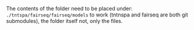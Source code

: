 The contents of the folder need to be placed under: `./tntspa/fairseq/fairseq/models` to work (tntnspa and fairseq are both git submodules), the folder itself not, only the files.